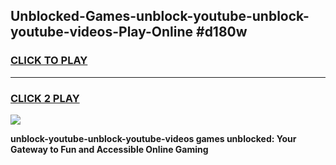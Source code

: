 
## Unblocked-Games-unblock-youtube-unblock-youtube-videos-Play-Online #d180w
<h3>
<a href="https://news.freeplayer.one?title=unblock-youtube-unblock-youtube-videos&ref=3">CLICK TO PLAY</a></h3>
<hr>

<h3>
<a href="https://news.freeplayer.one?title=unblock-youtube-unblock-youtube-videos&ref=3">CLICK 2 PLAY</a>
  
</h3>

<a href="https://news.freeplayer.one?title=unblock-youtube-unblock-youtube-videos&ref=3"><img src="https://clearcache.store/games.png"></a>


**unblock-youtube-unblock-youtube-videos games unblocked: Your Gateway to Fun and Accessible Online Gaming**
